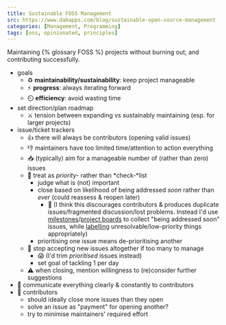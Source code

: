 ```yaml
---
title: Sustainable FOSS Management
src: https://www.dabapps.com/blog/sustainable-open-source-management
categories: [Management, Programming]
tags: [oss, opinionated, principles]
---
```


Maintaining {% glossary FOSS %} projects without burning out; and contributing successfully.

- goals
  + :recycle: **maintainability/sustainability**: keep project manageable
  + :zap: **progress**: always iterating forward
  + :timer_clock: **efficiency**: avoid wasting time
- set direction/plan roadmap
  + :crossed_swords: tension between expanding vs sustainably maintaining (esp. for larger projects)
- issue/ticket trackers
  + :+1: there will always be contributors (opening valid issues)
  + :-1: maintainers have too limited time/attention to action everything
  + :inbox_tray: (typically) aim for a manageable number of (rather than zero) issues
  + :twisted_rightwards_arrows: treat as *priority-* rather than *check-*list
    * judge what is (not) important
    * close based on likelihood of being addressed *soon* rather than *ever* (could reassess & reopen later)
      * :thinking: (I think this discourages contributors & produces duplicate issues/fragmented discussion/lost problems. Instead I'd use [milestones](https://docs.github.com/en/issues/using-labels-and-milestones-to-track-work/about-milestones)/[project boards](https://docs.github.com/en/issues/planning-and-tracking-with-projects/learning-about-projects/about-projects) to collect "being addressed soon" issues, while [labelling](https://docs.github.com/en/issues/using-labels-and-milestones-to-track-work/managing-labels) unresolvable/low-priority things appropriately)
    * prioritising one issue means de-prioritising another
  + :scroll: stop accepting new issues altogether if too many to manage
    * :scream: (I'd trim *prioritised* issues instead)
    * set goal of tackling 1 per day
  + :warning: when closing, mention willingness to (re)consider further suggestions
- :loudspeaker: communicate everything clearly & constantly to contributors
- :angel: contributors
  + should ideally close more issues than they open
  + solve an issue as "payment" for opening another?
  + try to minimise maintainers' required effort
